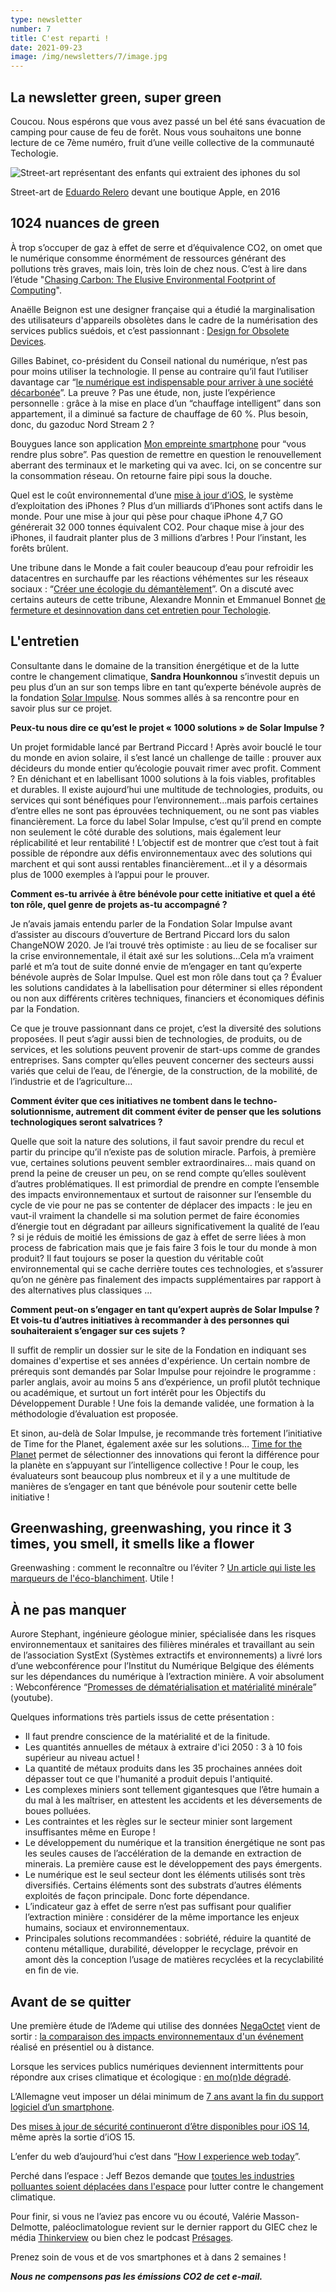```yaml
---
type: newsletter
number: 7
title: C'est reparti !
date: 2021-09-23
image: /img/newsletters/7/image.jpg
---
```


## La newsletter green, super green

Coucou. Nous espérons que vous avez passé un bel été sans évacuation de camping pour cause de feu de forêt. Nous vous souhaitons une bonne lecture de ce 7ème numéro, fruit d’une veille collective de la communauté Techologie.

![Street-art représentant des enfants qui extraient des iphones du sol](/img/newsletters/7/image.jpg)

Street-art de [Eduardo Relero](https://www.eduardorelero.com/) devant une boutique Apple, en 2016

## 1024 nuances de green

À trop s’occuper de gaz à effet de serre et d’équivalence CO2, on omet que le numérique consomme énormément de ressources générant des pollutions très graves, mais loin, très loin de chez nous. C’est à lire dans l’étude "[Chasing Carbon: The Elusive Environmental Footprint of Computing](https://arxiv.org/pdf/2011.02839.pdf)".

Anaëlle Beignon est une designer française qui a étudié la marginalisation des utilisateurs d'appareils obsolètes dans le cadre de la numérisation des services publics suédois, et c’est passionnant : [Design for Obsolete Devices](https://anaellebeignon.fr/design-for-obsolete-devices.html).

Gilles Babinet, co-président du Conseil national du numérique, n’est pas pour moins utiliser la technologie. Il pense au contraire qu’il faut l’utiliser davantage car “[le numérique est indispensable pour arriver à une société décarbonée](https://www.wedemain.fr/dechiffrer/le-numerique-est-indispensable-pour-arriver-a-une-societe-decarbonee/)”. La preuve ? Pas une étude, non, juste l’expérience personnelle : grâce à la mise en place d’un “chauffage intelligent” dans son appartement, il a diminué sa facture de chauffage de 60 %. Plus besoin, donc, du gazoduc Nord Stream 2 ?

Bouygues lance son application [Mon empreinte smartphone](https://www.igen.fr/app-store/2021/09/mon-empreinte-smartphone-lapp-de-bouygues-pour-moins-consommer-125211) pour “vous rendre plus sobre”. Pas question de remettre en question le renouvellement aberrant des terminaux et le marketing qui va avec. Ici, on se concentre sur la consommation réseau. On retourne faire pipi sous la douche.

Quel est le coût environnemental d’une [mise à jour d’iOS](https://www.theverge.com/2021/1/27/22253162/iphone-users-total-number-billion-apple-tim-cook-q1-2021), le système d’exploitation des iPhones ? Plus d’un milliards d’iPhones sont actifs dans le monde. Pour une mise à jour qui pèse pour chaque iPhone 4,7 GO générerait 32 000 tonnes équivalent CO2. Pour chaque mise à jour des iPhones, il faudrait planter plus de 3 millions d’arbres ! Pour l’instant, les forêts brûlent.

Une tribune dans le Monde a fait couler beaucoup d’eau pour refroidir les datacentres en surchauffe par les réactions véhémentes sur les réseaux sociaux : “[Créer une écologie du démantèlement](https://twitter.com/ehooge/status/1435195883449163779)”. On a discuté avec certains auteurs de cette tribune, Alexandre Monnin et Emmanuel Bonnet [de fermeture et desinnovation dans cet entretien pour Techologie](https://techologie.net/episodes/47-strategie-et-design-pour-lanthropocene).

## L'entretien

Consultante dans le domaine de la transition énergétique et de la lutte contre le changement climatique, **Sandra Hounkonnou** s’investit depuis un peu plus d’un an sur son temps libre en tant qu’experte bénévole auprès de la fondation [Solar Impulse](https://solarimpulse.com/). Nous sommes allés à sa rencontre pour en savoir plus sur ce projet.

**Peux-tu nous dire ce qu’est le projet « 1000 solutions » de Solar Impulse ?**

Un projet formidable lancé par Bertrand Piccard ! Après avoir bouclé le tour du monde en avion solaire, il s’est lancé un challenge de taille : prouver aux décideurs du monde entier qu’écologie pouvait rimer avec profit. Comment ? En dénichant et en labellisant 1000 solutions à la fois viables, profitables et durables. Il existe aujourd’hui une multitude de technologies, produits, ou services qui sont bénéfiques pour l’environnement…mais parfois certaines d’entre elles ne sont pas éprouvées techniquement, ou ne sont pas viables financièrement. La force du label Solar Impulse, c’est qu’il prend en compte non seulement le côté durable des solutions, mais également leur réplicabilité et leur rentabilité ! L’objectif est de montrer que c’est tout à fait possible de répondre aux défis environnementaux avec des solutions qui marchent et qui sont aussi rentables financièrement…et il y a désormais plus de 1000 exemples à l’appui pour le prouver.

**Comment es-tu arrivée à être bénévole pour cette initiative et quel a été ton rôle, quel genre de projets as-tu accompagné ?**

Je n’avais jamais entendu parler de la Fondation Solar Impulse avant d’assister au discours d’ouverture de Bertrand Piccard lors du salon ChangeNOW 2020. Je l’ai trouvé très optimiste : au lieu de se focaliser sur la crise environnementale, il était axé sur les solutions…Cela m’a vraiment parlé et m’a tout de suite donné envie de m’engager en tant qu’experte bénévole auprès de Solar Impulse. Quel est mon rôle dans tout ça ? Évaluer les solutions candidates à la labellisation pour déterminer si elles répondent ou non aux différents critères techniques, financiers et économiques définis par la Fondation.

Ce que je trouve passionnant dans ce projet, c’est la diversité des solutions proposées. Il peut s’agir aussi bien de technologies, de produits, ou de services, et les solutions peuvent provenir de start-ups comme de grandes entreprises. Sans compter qu’elles peuvent concerner des secteurs aussi variés que celui de l’eau, de l’énergie, de la construction, de la mobilité, de l’industrie et de l’agriculture…

**Comment éviter que ces initiatives ne tombent dans le techno-solutionnisme, autrement dit comment éviter de penser que les solutions technologiques seront salvatrices ?**

Quelle que soit la nature des solutions, il faut savoir prendre du recul et partir du principe qu’il n’existe pas de solution miracle. Parfois, à première vue, certaines solutions peuvent sembler extraordinaires… mais quand on prend la peine de creuser un peu, on se rend compte qu’elles soulèvent d’autres problématiques. Il est primordial de prendre en compte l’ensemble des impacts environnementaux et surtout de raisonner sur l’ensemble du cycle de vie pour ne pas se contenter de déplacer des impacts : le jeu en vaut-il vraiment la chandelle si ma solution permet de faire économies d’énergie tout en dégradant par ailleurs significativement la qualité de l’eau ? si je réduis de moitié les émissions de gaz à effet de serre liées à mon process de fabrication mais que je fais faire 3 fois le tour du monde à mon produit? Il faut toujours se poser la question du véritable coût environnemental qui se cache derrière toutes ces technologies, et s’assurer qu’on ne génère pas finalement des impacts supplémentaires par rapport à des alternatives plus classiques …

**Comment peut-on s’engager en tant qu’expert auprès de Solar Impulse ? Et vois-tu d’autres initiatives à recommander à des personnes qui souhaiteraient s’engager sur ces sujets ?**

Il suffit de remplir un dossier sur le site de la Fondation en indiquant ses domaines d'expertise et ses années d'expérience. Un certain nombre de prérequis sont demandés par Solar Impulse pour rejoindre le programme : parler anglais, avoir au moins 5 ans d’expérience, un profil plutôt technique ou académique, et surtout un fort intérêt pour les Objectifs du Développement Durable ! Une fois la demande validée, une formation à la méthodologie d’évaluation est proposée.

Et sinon, au-delà de Solar Impulse, je recommande très fortement l’initiative de Time for the Planet, également axée sur les solutions… [Time for the Planet](https://www.time-planet.com/fr) permet de sélectionner des innovations qui feront la différence pour la planète en s’appuyant sur l’intelligence collective ! Pour le coup, les évaluateurs sont beaucoup plus nombreux et il y a une multitude de manières de s’engager en tant que bénévole pour soutenir cette belle initiative !

## Greenwashing, greenwashing, you rince it 3 times, you smell, it smells like a flower

Greenwashing : comment le reconnaître ou l’éviter ? [Un article qui liste les marqueurs de l'éco-blanchiment](https://represente.org/greenwashing-comment-le-reconnaitre-et-leviter/). Utile !

## À ne pas manquer

Aurore Stephant, ingénieure géologue minier, spécialisée dans les risques environnementaux et sanitaires des filières minérales et travaillant au sein de l’association SystExt (Systèmes extractifs et environnements) a livré lors d’une webconférence pour l’Institut du Numérique Belgique des éléments sur les dépendances du numérique à l’extraction minière. A voir absolument : Webconférence “[Promesses de dématérialisation et matérialité minérale](https://www.youtube.com/watch?v=QW9udH0vwlE)” (youtube).

Quelques informations très partiels issus de cette présentation :

*   Il faut prendre conscience de la matérialité et de la finitude.
*   Les quantités annuelles de métaux à extraire d'ici 2050 : 3 à 10 fois supérieur au niveau actuel !
*   La quantité de métaux produits dans les 35 prochaines années doit dépasser tout ce que l'humanité a produit depuis l'antiquité.
*   Les complexes miniers sont tellement gigantesques que l’être humain a du mal à les maîtriser, en attestent les accidents et les déversements de boues polluées.
*   Les contraintes et les règles sur le secteur minier sont largement insuffisantes même en Europe !
*   Le développement du numérique et la transition énergétique ne sont pas les seules causes de l’accélération de la demande en extraction de minerais. La première cause est le développement des pays émergents.
*   Le numérique est le seul secteur dont les éléments utilisés sont très diversifiés. Certains éléments sont des substrats d’autres éléments exploités de façon principale. Donc forte dépendance.
*   L’indicateur gaz à effet de serre n’est pas suffisant pour qualifier l’extraction minière : considérer de la même importance les enjeux humains, sociaux et environnementaux.
*   Principales solutions recommandées : sobriété, réduire la quantité de contenu métallique, durabilité, développer le recyclage, prévoir en amont dès la conception l’usage de matières recyclées et la recyclabilité en fin de vie.

## Avant de se quitter

Une première étude de l’Ademe qui utilise des données [NegaOctet](https://negaoctet.org/) vient de sortir : [la comparaison des impacts environnementaux d'un événement](https://librairie.ademe.fr/dechets-economie-circulaire/4886-evaluation-des-impacts-environnementaux-de-l-edition-virtuelle-2020-des-assises-de-l-economie-circulaire.html) réalisé en présentiel ou à distance.

Lorsque les services publics numériques deviennent intermittents pour répondre aux crises climatique et écologique : [en mo(n)de dégradé](http://nosalgorithmes.fr/en-monde-degrade/).

L’Allemagne veut imposer un délai minimum de [7 ans avant la fin du support logiciel d’un smartphone](https://www.clubic.com/smartphone/actualite-383042-l-allemagne-veut-imposer-un-delai-minimum-de-7-ans-avant-la-fin-du-support-logiciel-d-un-smartphone.html).

Des [mises à jour de sécurité continueront d’être disponibles pour iOS 14](https://www.clubic.com/pro/entreprises/apple/actualite-374303-des-mises-a-jour-de-securite-continueront-d-etre-disponibles-pour-ios-14-meme-apres-la-sortie-d-ios-15.html), même après la sortie d’iOS 15.

L’enfer du web d’aujourd’hui c’est dans “[How I experience web today](https://how-i-experience-web-today.com)”.

Perché dans l’espace : Jeff Bezos demande que [toutes les industries polluantes soient déplacées dans l'espace](https://twitter.com/thehill/status/1417582096135110659?s=20) pour lutter contre le changement climatique.

Pour finir, si vous ne l’aviez pas encore vu ou écouté, Valérie Masson-Delmotte, paléoclimatologue revient sur le dernier rapport du GIEC chez le média [Thinkerview](https://youtube.com/watch?v=9X4bV9fYkfs&amp;feature=share) ou bien chez le podcast [Présages](https://www.presages.fr/blog/2021/valerie-masson-delmotte).

Prenez soin de vous et de vos smartphones et à dans 2 semaines !

_**Nous ne compensons pas les émissions CO2 de cet e-mail.**_
